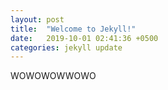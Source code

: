 ```yaml
---
layout: post
title:  "Welcome to Jekyll!"
date:   2019-10-01 02:41:36 +0500
categories: jekyll update
---
```


WOWOWOWWOWO
